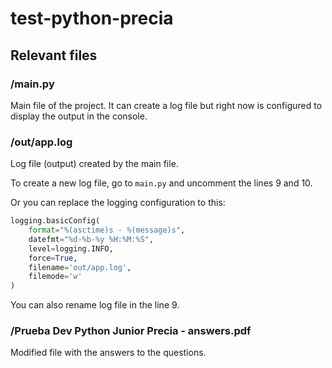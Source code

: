 ﻿# test-python-precia

## Relevant files

### /main.py

Main file of the project. It can create a log file but right now is configured to display the output in the console.

### /out/app.log

Log file (output) created by the main file.

To create a new log file, go to `main.py` and uncomment the lines 9 and 10.

Or you can replace the logging configuration to this:

```python
logging.basicConfig(
    format="%(asctime)s - %(message)s",
    datefmt="%d-%b-%y %H:%M:%S",
    level=logging.INFO,
    force=True,
    filename='out/app.log',
    filemode='w'
)

```

You can also rename log file in the line 9.

### /Prueba Dev Python Junior Precia - answers.pdf

Modified file with the answers to the questions.
